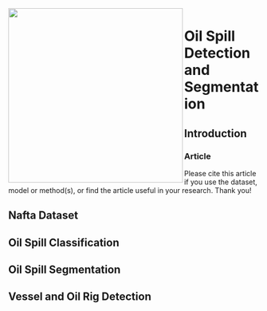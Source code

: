
<img align="left" width="350px" src="https://github.com/zahraghorbani/nafta/blob/main/NAFTA_Logo.jpg" />


# Oil Spill Detection and Segmentation



## Introduction 

### Article 


Please cite this article if you use the dataset, model or method(s), or find the article useful in your research. Thank you!

## Nafta Dataset 


## Oil Spill Classification 


## Oil Spill Segmentation 


## Vessel and Oil Rig Detection 









